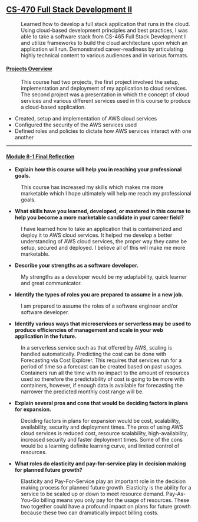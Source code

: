 ## <u>CS-470 Full Stack Development II</u>
<dd>
    Learned how to develop a full stack application that runs in the cloud.  Using cloud-based development principles and best practices, I was able to take a software stack from CS-465 Full Stack Development I and utilize frameworks to build the cloud architecture upon which an application will run.  Demonstrated career-readiness by articulating highly technical content to various audiences and in various formats.  
</dd>
<dl>
    <dt><h4><u>Projects Overview</u></h4></dt>
  <dd>
      This course had two projects, the first project involved the setup, implementation and deployment of my application to cloud services.  The second project was a presentation in which the concept of cloud services and various different services used in this course to produce a cloud-based application.
</dd>

* Created, setup and implementation of AWS cloud services
* Configured the security of the AWS services used
* Defined roles and policies to dictate how AWS services interact with one another

---

<dt><h4><u>Module 8-1 Final Reflection</u></h4></dt>  

* **Explain how this course will help you in reaching your professional goals.**   
<dd>This course has increased my skills which makes me more marketable which I hope ultimately will help me reach my professional goals.</dd>


* **What skills have you learned, developed, or mastered in this course to help you become a more marketable candidate in your career field?**   
<dd>I have learned how to take an application that is containerized and deploy it to AWS cloud services.  It helped me develop a better understanding of AWS cloud services, the proper way they came be setup, secured and deployed.  I believe all of this will make me more marketable.</dd>


* **Describe your strengths as a software developer.**   
<dd>My strengths as a developer would be my adaptability, quick learner and great communicator.</dd>


* **Identify the types of roles you are prepared to assume in a new job.**   
<dd>I am prepared to assume the roles of a software engineer and/or software developer.</dd>


* **Identify various ways that microservices or serverless may be used to produce efficiencies of management and scale in your web application in the future.**   
<dd>In a serverless service such as that offered by AWS, scaling is handled automatically.  Predicting the cost can be done with Forecasting via Cost Explorer.  This requires that services run for a period of time so a forecast can be created based on past usages.  Containers run all the time with no impact to the amount of resources used so therefore the predictability of cost is going to be more with containers, however, if enough data is available for forecasting the narrower the predicted monthly cost range will be.</dd>  


* **Explain several pros and cons that would be deciding factors in plans for expansion.**   
<dd>Deciding factors in plans for expansion would be cost, scalability, availability, security and deployment times.  The pros of using AWS cloud services is reduced cost, resource scalability, high-availability, increased security and faster deployment times.  Some of the cons would be a learning definite learning curve, and limited control of resources.</dd> 


* **What roles do elasticity and pay-for-service play in decision making for planned future growth?**   
<dd>Elasticity and Pay-For-Service play an important role in the decision making process for planned future growth.  Elasticity is the ability for a service to be scaled up or down to meet resource demand.  Pay-As-You-Go billing means you only pay for the usage of resources.  These two together could have a profound impact on plans for future growth because these two can dramatically impact billing costs.</dd> 

